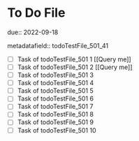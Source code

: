 # To Do File

due:: 2022-09-18

metadatafield:: todoTestFile_501_41

- [ ] Task of todoTestFile_501 1 [[Query me]]
- [ ] Task of todoTestFile_501 2 [[Query me]]
- [ ] Task of todoTestFile_501 3
- [ ] Task of todoTestFile_501 4
- [ ] Task of todoTestFile_501 5
- [ ] Task of todoTestFile_501 6
- [ ] Task of todoTestFile_501 7
- [ ] Task of todoTestFile_501 8
- [ ] Task of todoTestFile_501 9
- [ ] Task of todoTestFile_501 10